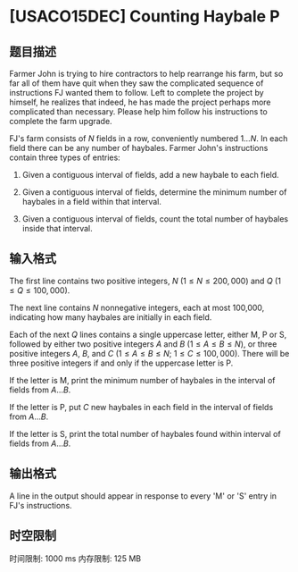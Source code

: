 # [USACO15DEC] Counting Haybale P

## 题目描述

Farmer John is trying to hire contractors to help rearrange his farm, but so far all of them have quit when they saw the complicated sequence of instructions FJ wanted them to follow.  Left to complete the project by himself, he realizes that indeed, he has made the project perhaps more  complicated than necessary.  Please help him follow his instructions to  complete the farm upgrade.

FJ's farm consists of $N$ fields in a row, conveniently numbered $1 \ldots N$. In each field there can be any number of haybales.  Farmer John's instructions contain three types of entries:

1) Given a contiguous interval of fields, add a new haybale to each field.

2) Given a contiguous interval of fields, determine the minimum number of haybales in a field within that interval.

3) Given a contiguous interval of fields, count the total number of haybales  inside that interval.

## 输入格式

The first line contains two positive integers, $N$ ($1 \leq N \leq 200,000$) and $Q$ ($1 \leq Q \leq 100,000$).

The next line contains $N$ nonnegative integers, each at most 100,000, indicating how many haybales are initially in each field.

Each of the next $Q$ lines contains a single uppercase letter, either M, P or S, followed by either two positive integers $A$ and $B$ ($1 \leq A \leq B \leq N$), or three positive integers $A$, $B$, and $C$ ($1 \leq A \leq B \leq N$; $1 \leq C \leq 100,000$).  There will be three positive integers if and only if the uppercase letter is P.

If the letter is M, print the minimum number of haybales in the interval of fields from $A \ldots B$.

If the letter is P, put $C$ new haybales in each field in the interval of fields from $A \ldots B$.

If the letter is S, print the total number of haybales found within interval of fields from $A \ldots B$.

## 输出格式

A line in the output should appear in response to every 'M' or 'S' entry in FJ's instructions.

## 时空限制

时间限制: 1000 ms
内存限制: 125 MB
